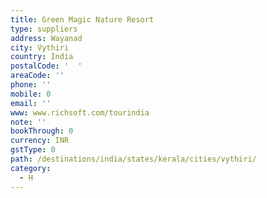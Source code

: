 ```yaml
---
title: Green Magic Nature Resort
type: suppliers
address: Wayanad
city: Vythiri
country: India
postalCode: '  '
areaCode: ''
phone: ''
mobile: 0
email: ''
www: www.richsoft.com/tourindia
note: ''
bookThrough: 0
currency: INR
gstType: 0
path: /destinations/india/states/kerala/cities/vythiri/
category:
  - H
---
```


